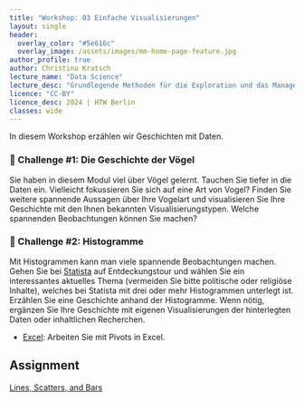```yaml
---
title: "Workshop: 03 Einfache Visualisierungen"
layout: single
header:
  overlay_color: "#5e616c"
  overlay_image: /assets/images/mm-home-page-feature.jpg
author_profile: true
author: Christina Kratsch
lecture_name: "Data Science"
lecture_desc: "Grundlegende Methoden für die Exploration und das Management von Daten."
licence: "CC-BY"
licence_desc: 2024 | HTW Berlin 
classes: wide
---
```


In diesem Workshop erzählen wir Geschichten mit Daten.

### 🚀 Challenge #1: Die Geschichte der Vögel

Sie haben in diesem Modul viel über Vögel gelernt. Tauchen Sie tiefer in die Daten ein. Vielleicht fokussieren Sie sich auf eine Art von Vogel? Finden Sie weitere spannende Aussagen über Ihre Vogelart und visualisieren Sie Ihre Geschichte mit den Ihnen bekannten Visualisierungstypen. Welche spannenden Beobachtungen können Sie machen?

### 🚀 Challenge #2: Histogramme

Mit Histogrammen kann man viele spannende Beobachtungen machen. Gehen Sie bei [Statista](https://de.statista.com) auf Entdeckungstour und wählen Sie ein interessantes aktuelles Thema  (vermeiden Sie bitte politische oder religiöse Inhalte), welches bei Statista mit drei oder mehr Histogrammen unterlegt ist. Erzählen Sie eine Geschichte anhand der Histogramme. Wenn nötig, ergänzen Sie Ihre Geschichte mit eigenen Visualisierungen der hinterlegten Daten oder inhaltlichen Recherchen.

* [Excel](../Lektionen/11-visualization-proportions/assignment.md): Arbeiten Sie mit Pivots in Excel.


## Assignment

[Lines, Scatters, and Bars](assignment.md)

